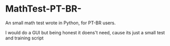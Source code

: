 # MathTest-PT-BR-
An small math test wrote in Python, for PT-BR users.

I would do a GUI but being honest it doens't need, cause its just a small test and training script
